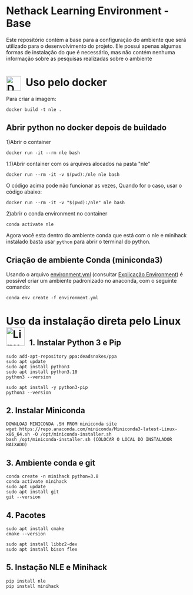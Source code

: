 # Nethack Learning Environment - Base

Este repositório contém a base para a configuração do ambiente que será utilizado para o desenvolvimento do projeto. Ele possui apenas algumas formas de instalação do que é necessário, mas não contém nenhuma informação sobre as pesquisas realizadas sobre o ambiente

# Uso pelo docker <img align="left" alt="Docker" width="40px" style="padding-right:10px;" src="https://cdn.jsdelivr.net/gh/devicons/devicon@latest/icons/docker/docker-original-wordmark.svg" />
Para criar a imagem:
```shell
docker build -t nle .
```
## Abrir python no docker depois de buildado
1)Abrir o container
```
docker run -it --rm nle bash
```
1.1)Abrir container com os arquivos alocados na pasta "nle"
```
docker run --rm -it -v $(pwd):/nle nle bash
```
O código acima pode não funcionar as vezes, Quando for o caso, usar o código abaixo:
```
docker run --rm -it -v "$(pwd):/nle" nle bash
```
2)abrir o conda environment no container
```
conda activate nle
```

Agora você esta dentro do ambiente conda que está com o nle e minihack instalado basta usar  ```python``` para abrir o terminal do python.


## Criação de ambiente Conda (miniconda3)
Usando o arquivo [environment.yml](environment.yml) (consultar [Explicação Environment](Documentação/environment.md)) é possível criar um ambiente padronizado no anaconda, com o seguinte comando:

```
conda env create -f environment.yml 
```

# Uso da instalação direta pelo Linux <img align="left" alt="Linux" width="50px" style="padding-right:10px;" src="https://cdn.jsdelivr.net/gh/devicons/devicon/icons/linux/linux-original.svg" />

## 1. Instalar Python 3 e Pip
  ```  
  sudo add-apt-repository ppa:deadsnakes/ppa
  sudo apt update
  sudo apt install python3
  sudo apt install python3.10
  python3 --version
    
  sudo apt install -y python3-pip
  python3 --version
  ```
## 2. Instalar Miniconda
  ```
  DOWNLOAD MINICONDA .SH FROM miniconda site
  wget https://repo.anaconda.com/miniconda/Miniconda3-latest-Linux-x86_64.sh -O /opt/miniconda-installer.sh
  bash /opt/miniconda-installer.sh (COLOCAR O LOCAL DO INSTALADOR BAIXADO)
  ```  
## 3. Ambiente conda e git
  ```
  conda create -n minihack python=3.8
  conda activate minihack
  sudo apt update
  sudo apt install git
  git --version
  ```
## 4. Pacotes
  ```
  sudo apt install cmake
  cmake --version

  sudo apt install libbz2-dev
  sudo apt install bison flex
  ```
## 5. Instação NLE e Minihack
  ```
  pip install nle
  pip install minihack
  ```

